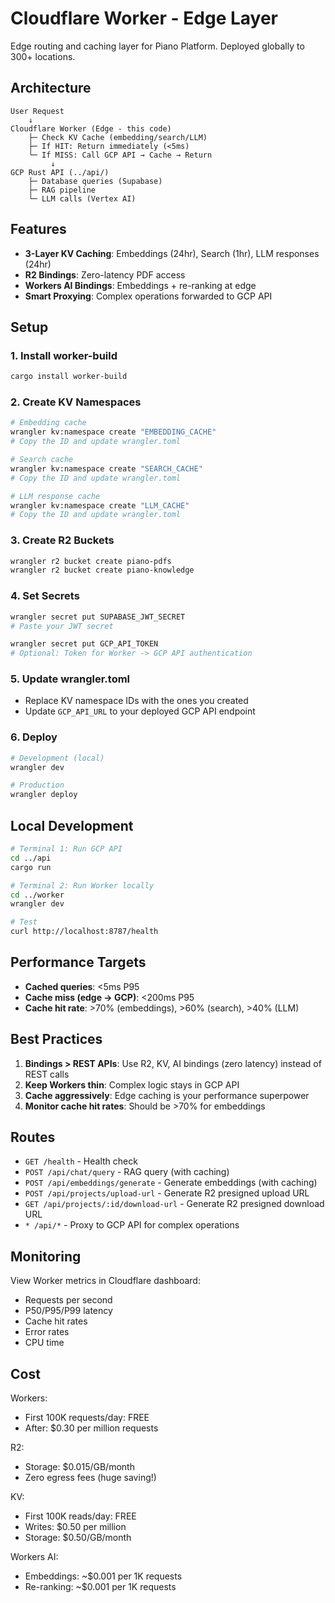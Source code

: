 # Cloudflare Worker - Edge Layer

Edge routing and caching layer for Piano Platform. Deployed globally to 300+ locations.

## Architecture

```
User Request
    ↓
Cloudflare Worker (Edge - this code)
    ├─ Check KV Cache (embedding/search/LLM)
    ├─ If HIT: Return immediately (<5ms)
    └─ If MISS: Call GCP API → Cache → Return
         ↓
GCP Rust API (../api/)
    ├─ Database queries (Supabase)
    ├─ RAG pipeline
    └─ LLM calls (Vertex AI)
```

## Features

- **3-Layer KV Caching**: Embeddings (24hr), Search (1hr), LLM responses (24hr)
- **R2 Bindings**: Zero-latency PDF access
- **Workers AI Bindings**: Embeddings + re-ranking at edge
- **Smart Proxying**: Complex operations forwarded to GCP API

## Setup

### 1. Install worker-build

```bash
cargo install worker-build
```

### 2. Create KV Namespaces

```bash
# Embedding cache
wrangler kv:namespace create "EMBEDDING_CACHE"
# Copy the ID and update wrangler.toml

# Search cache
wrangler kv:namespace create "SEARCH_CACHE"
# Copy the ID and update wrangler.toml

# LLM response cache
wrangler kv:namespace create "LLM_CACHE"
# Copy the ID and update wrangler.toml
```

### 3. Create R2 Buckets

```bash
wrangler r2 bucket create piano-pdfs
wrangler r2 bucket create piano-knowledge
```

### 4. Set Secrets

```bash
wrangler secret put SUPABASE_JWT_SECRET
# Paste your JWT secret

wrangler secret put GCP_API_TOKEN
# Optional: Token for Worker -> GCP API authentication
```

### 5. Update wrangler.toml

- Replace KV namespace IDs with the ones you created
- Update `GCP_API_URL` to your deployed GCP API endpoint

### 6. Deploy

```bash
# Development (local)
wrangler dev

# Production
wrangler deploy
```

## Local Development

```bash
# Terminal 1: Run GCP API
cd ../api
cargo run

# Terminal 2: Run Worker locally
cd ../worker
wrangler dev

# Test
curl http://localhost:8787/health
```

## Performance Targets

- **Cached queries**: <5ms P95
- **Cache miss (edge → GCP)**: <200ms P95
- **Cache hit rate**: >70% (embeddings), >60% (search), >40% (LLM)

## Best Practices

1. **Bindings > REST APIs**: Use R2, KV, AI bindings (zero latency) instead of REST calls
2. **Keep Workers thin**: Complex logic stays in GCP API
3. **Cache aggressively**: Edge caching is your performance superpower
4. **Monitor cache hit rates**: Should be >70% for embeddings

## Routes

- `GET /health` - Health check
- `POST /api/chat/query` - RAG query (with caching)
- `POST /api/embeddings/generate` - Generate embeddings (with caching)
- `POST /api/projects/upload-url` - Generate R2 presigned upload URL
- `GET /api/projects/:id/download-url` - Generate R2 presigned download URL
- `* /api/*` - Proxy to GCP API for complex operations

## Monitoring

View Worker metrics in Cloudflare dashboard:
- Requests per second
- P50/P95/P99 latency
- Cache hit rates
- Error rates
- CPU time

## Cost

Workers:
- First 100K requests/day: FREE
- After: $0.30 per million requests

R2:
- Storage: $0.015/GB/month
- Zero egress fees (huge saving!)

KV:
- First 100K reads/day: FREE
- Writes: $0.50 per million
- Storage: $0.50/GB/month

Workers AI:
- Embeddings: ~$0.001 per 1K requests
- Re-ranking: ~$0.001 per 1K requests
